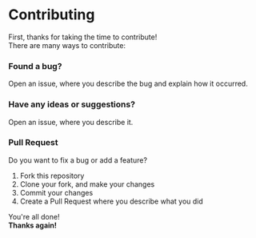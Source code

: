# Contributing
First, thanks for taking the time to contribute!<br>
There are many ways to contribute:
### Found a bug?
Open an issue, where you describe the bug and explain how it occurred.

### Have any ideas or suggestions?
Open an issue, where you describe it.

### Pull Request
Do you want to fix a bug or add a feature?<br>
1. Fork this repository
2. Clone your fork, and make your changes
3. Commit your changes
4. Create a Pull Request where you describe what you did

You're all done!<br>
**Thanks again!**